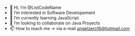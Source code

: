 - 👋 Hi, I’m @ListCodeName
- 👀 I’m interested in Software Developement
- 🌱 I’m currently learning JavaScript
- 💞️ I’m looking to collaborate on Java Proyects
- 📫 How to reach me -> via e-mail angelzero16@hotmail.com

<!---
ListCodeName/ListCodeName is a ✨ special ✨ repository because its `README.md` (this file) appears on your GitHub profile.
You can click the Preview link to take a look at your changes.
--->
